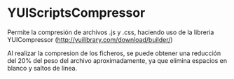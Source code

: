 YUIScriptsCompressor
====================

Permite la compresión de archivos .js y .css, haciendo uso de la libreria YUICompressor (http://yuilibrary.com/download/builder/)

Al realizar la compresion de los ficheros, se puede obtener una reducción del 20% del peso del archivo aproximadamente,
ya que elimina espacios en blanco y saltos de linea.


